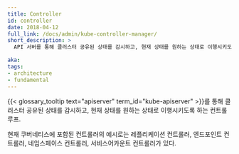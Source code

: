 ```yaml
---
title: Controller
id: controller
date: 2018-04-12
full_link: /docs/admin/kube-controller-manager/
short_description: >
  API 서버를 통해 클러스터 공유된 상태를 감시하고, 현재 상태를 원하는 상태로 이행시키도록 하는 컨트롤 루프.

aka: 
tags:
- architecture
- fundamental
---
```

 {{< glossary_tooltip text="apiserver" term_id="kube-apiserver" >}}를 통해 클러스터 공유된 상태를 감시하고, 현재 상태를 원하는 상태로 이행시키도록 하는 컨트롤 루프.

<!--more--> 

현재 쿠버네티스에 포함된 컨트롤러의 예시로는 레플리케이션 컨트롤러, 엔드포인트 컨트롤러, 네임스페이스 컨트롤러, 서비스어카운트 컨트롤러가 있다.

